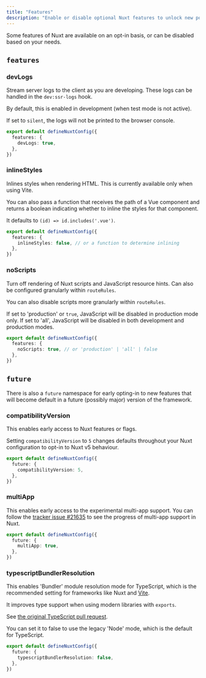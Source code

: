 ```yaml
---
title: "Features"
description: "Enable or disable optional Nuxt features to unlock new possibilities."
---
```


Some features of Nuxt are available on an opt-in basis, or can be disabled based on your needs.

## `features`

### devLogs

Stream server logs to the client as you are developing. These logs can be handled in the `dev:ssr-logs` hook.

By default, this is enabled in development (when test mode is not active).

If set to `silent`, the logs will not be printed to the browser console.

```ts [nuxt.config.ts]
export default defineNuxtConfig({
  features: {
    devLogs: true,
  },
})
```

### inlineStyles

Inlines styles when rendering HTML. This is currently available only when using Vite.

You can also pass a function that receives the path of a Vue component and returns a boolean indicating whether to inline the styles for that component.

It defaults to `(id) => id.includes('.vue')`.

```ts [nuxt.config.ts]
export default defineNuxtConfig({
  features: {
    inlineStyles: false, // or a function to determine inlining
  },
})
```

### noScripts

Turn off rendering of Nuxt scripts and JavaScript resource hints. Can also be configured granularly within `routeRules`.

You can also disable scripts more granularly within `routeRules`.

If set to 'production' or `true`, JavaScript will be disabled in production mode only. If set to 'all', JavaScript will be disabled in both development and production modes.

```ts [nuxt.config.ts]
export default defineNuxtConfig({
  features: {
    noScripts: true, // or 'production' | 'all' | false
  },
})
```

## `future`

There is also a `future` namespace for early opting-in to new features that will become default in a future (possibly major) version of the framework.

### compatibilityVersion

This enables early access to Nuxt features or flags.

Setting `compatibilityVersion` to `5` changes defaults throughout your Nuxt configuration to opt-in to Nuxt v5 behaviour.

```ts
export default defineNuxtConfig({
  future: {
    compatibilityVersion: 5,
  },
})
```

### multiApp

This enables early access to the experimental multi-app support. You can follow the [tracker issue #21635](https://github.com/nuxt/nuxt/issues/21635) to see the progress of multi-app support in Nuxt.

```ts [nuxt.config.ts]
export default defineNuxtConfig({
  future: {
    multiApp: true,
  },
})
```

### typescriptBundlerResolution

This enables 'Bundler' module resolution mode for TypeScript, which is the recommended setting for frameworks like Nuxt and [Vite](https://vite.dev/guide/performance.html#reduce-resolve-operations).

It improves type support when using modern libraries with `exports`.

See [the original TypeScript pull request](https://github.com/microsoft/TypeScript/pull/51669).

You can set it to false to use the legacy 'Node' mode, which is the default for TypeScript.

```ts [nuxt.config.ts]
export default defineNuxtConfig({
  future: {
    typescriptBundlerResolution: false,
  },
})
```
